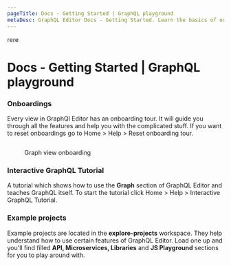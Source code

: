 ```yaml
---
pageTitle: Docs - Getting Started | GraphQL playground
metaDesc: GraphQL Editor Docs - Getting Started. Learn the basics of our feature-rich environment and try out what you know in our GraphQL Playground.
---
```

rere
# Docs - Getting Started | GraphQL playground

### Onboardings

Every view in GraphQl Editor has an onboarding tour. It will guide you through all the features and help you with the complicated stuff. If you want to reset onboardings go to Home > Help > Reset onboarding tour.

<figure><img src="../.gitbook/assets/onboardings prod.gif" alt=""><figcaption><p>Graph view onboarding</p></figcaption></figure>

### Interactive GraphQL Tutorial

A tutorial which shows how to use the **Graph** section of GraphQL Editor and teaches GraphQL itself. To start the tutorial click Home > Help > Interactive GraphQL Tutorial.

### Example projects

Example projects are located in the **explore-projects** workspace. They help understand how to use certain features of GraphQL Editor. Load one up and you'll find filled **API, Microservices, Libraries** and **JS Playground** sections for you to play around with.
